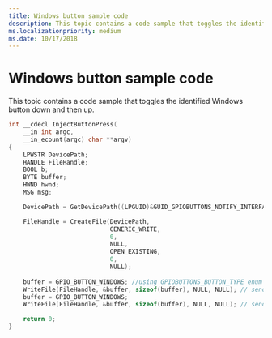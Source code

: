 ```yaml
---
title: Windows button sample code
description: This topic contains a code sample that toggles the identified Windows button down and then up.
ms.localizationpriority: medium
ms.date: 10/17/2018
---
```


# Windows button sample code


This topic contains a code sample that toggles the identified Windows button down and then up.

```cpp
int __cdecl InjectButtonPress(
    __in int argc,
    __in_ecount(argc) char **argv)
{
    LPWSTR DevicePath;
    HANDLE FileHandle;
    BOOL b;
    BYTE buffer;
    HWND hwnd;
    MSG msg;

    DevicePath = GetDevicePath((LPGUID)&GUID_GPIOBUTTONS_NOTIFY_INTERFACE);

    FileHandle = CreateFile(DevicePath,
                            GENERIC_WRITE,
                            0,
                            NULL,
                            OPEN_EXISTING,
                            0,
                            NULL);
   
    buffer = GPIO_BUTTON_WINDOWS; //using GPIOBUTTONS_BUTTON_TYPE enum defined above
    WriteFile(FileHandle, &buffer, sizeof(buffer), NULL, NULL); // send button down
    buffer = GPIO_BUTTON_WINDOWS;
    WriteFile(FileHandle, &buffer, sizeof(buffer), NULL, NULL); // send button up

    return 0;
}
```

 

 




